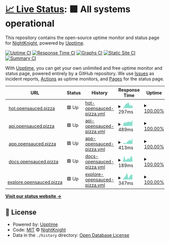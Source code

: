 # [📈 Live Status](https://Deadreyo.github.io/upptime-test): <!--live status--> **🟩 All systems operational**

This repository contains the open-source uptime monitor and status page for [NightKnight](https://www.linkedin.com/in/ahmed-mohamed-atwa/), powered by [Upptime](https://github.com/upptime/upptime).

[![Uptime CI](https://github.com/Deadreyo/upptime-test/workflows/Uptime%20CI/badge.svg)](https://github.com/Deadreyo/upptime-test/actions?query=workflow%3A%22Uptime+CI%22)
[![Response Time CI](https://github.com/Deadreyo/upptime-test/workflows/Response%20Time%20CI/badge.svg)](https://github.com/Deadreyo/upptime-test/actions?query=workflow%3A%22Response+Time+CI%22)
[![Graphs CI](https://github.com/Deadreyo/upptime-test/workflows/Graphs%20CI/badge.svg)](https://github.com/Deadreyo/upptime-test/actions?query=workflow%3A%22Graphs+CI%22)
[![Static Site CI](https://github.com/Deadreyo/upptime-test/workflows/Static%20Site%20CI/badge.svg)](https://github.com/Deadreyo/upptime-test/actions?query=workflow%3A%22Static+Site+CI%22)
[![Summary CI](https://github.com/Deadreyo/upptime-test/workflows/Summary%20CI/badge.svg)](https://github.com/Deadreyo/upptime-test/actions?query=workflow%3A%22Summary+CI%22)

With [Upptime](https://upptime.js.org), you can get your own unlimited and free uptime monitor and status page, powered entirely by a GitHub repository. We use [Issues](https://github.com/Deadreyo/upptime-test/issues) as incident reports, [Actions](https://github.com/Deadreyo/upptime-test/actions) as uptime monitors, and [Pages](https://Deadreyo.github.io/upptime-test) for the status page.

<!--start: status pages-->
<!-- This summary is generated by Upptime (https://github.com/upptime/upptime) -->
<!-- Do not edit this manually, your changes will be overwritten -->
<!-- prettier-ignore -->
| URL | Status | History | Response Time | Uptime |
| --- | ------ | ------- | ------------- | ------ |
| <img alt="" src="https://icons.duckduckgo.com/ip3/hot.opensauced.pizza.ico" height="13"> [hot.opensauced.pizza](https://hot.opensauced.pizza/) | 🟩 Up | [hot-opensauced-pizza.yml](https://github.com/Deadreyo/status.opensauced/commits/HEAD/history/hot-opensauced-pizza.yml) | <details><summary><img alt="Response time graph" src="./graphs/hot-opensauced-pizza/response-time-week.png" height="20"> 297ms</summary><br><a href="https://Deadreyo.github.io/status.opensauced/history/hot-opensauced-pizza"><img alt="Response time 466" src="https://img.shields.io/endpoint?url=https%3A%2F%2Fraw.githubusercontent.com%2FDeadreyo%2Fstatus.opensauced%2FHEAD%2Fapi%2Fhot-opensauced-pizza%2Fresponse-time.json"></a><br><a href="https://Deadreyo.github.io/status.opensauced/history/hot-opensauced-pizza"><img alt="24-hour response time 30" src="https://img.shields.io/endpoint?url=https%3A%2F%2Fraw.githubusercontent.com%2FDeadreyo%2Fstatus.opensauced%2FHEAD%2Fapi%2Fhot-opensauced-pizza%2Fresponse-time-day.json"></a><br><a href="https://Deadreyo.github.io/status.opensauced/history/hot-opensauced-pizza"><img alt="7-day response time 297" src="https://img.shields.io/endpoint?url=https%3A%2F%2Fraw.githubusercontent.com%2FDeadreyo%2Fstatus.opensauced%2FHEAD%2Fapi%2Fhot-opensauced-pizza%2Fresponse-time-week.json"></a><br><a href="https://Deadreyo.github.io/status.opensauced/history/hot-opensauced-pizza"><img alt="30-day response time 477" src="https://img.shields.io/endpoint?url=https%3A%2F%2Fraw.githubusercontent.com%2FDeadreyo%2Fstatus.opensauced%2FHEAD%2Fapi%2Fhot-opensauced-pizza%2Fresponse-time-month.json"></a><br><a href="https://Deadreyo.github.io/status.opensauced/history/hot-opensauced-pizza"><img alt="1-year response time 466" src="https://img.shields.io/endpoint?url=https%3A%2F%2Fraw.githubusercontent.com%2FDeadreyo%2Fstatus.opensauced%2FHEAD%2Fapi%2Fhot-opensauced-pizza%2Fresponse-time-year.json"></a></details> | <details><summary><a href="https://Deadreyo.github.io/status.opensauced/history/hot-opensauced-pizza">100.00%</a></summary><a href="https://Deadreyo.github.io/status.opensauced/history/hot-opensauced-pizza"><img alt="All-time uptime 100.00%" src="https://img.shields.io/endpoint?url=https%3A%2F%2Fraw.githubusercontent.com%2FDeadreyo%2Fstatus.opensauced%2FHEAD%2Fapi%2Fhot-opensauced-pizza%2Fuptime.json"></a><br><a href="https://Deadreyo.github.io/status.opensauced/history/hot-opensauced-pizza"><img alt="24-hour uptime 100.00%" src="https://img.shields.io/endpoint?url=https%3A%2F%2Fraw.githubusercontent.com%2FDeadreyo%2Fstatus.opensauced%2FHEAD%2Fapi%2Fhot-opensauced-pizza%2Fuptime-day.json"></a><br><a href="https://Deadreyo.github.io/status.opensauced/history/hot-opensauced-pizza"><img alt="7-day uptime 100.00%" src="https://img.shields.io/endpoint?url=https%3A%2F%2Fraw.githubusercontent.com%2FDeadreyo%2Fstatus.opensauced%2FHEAD%2Fapi%2Fhot-opensauced-pizza%2Fuptime-week.json"></a><br><a href="https://Deadreyo.github.io/status.opensauced/history/hot-opensauced-pizza"><img alt="30-day uptime 100.00%" src="https://img.shields.io/endpoint?url=https%3A%2F%2Fraw.githubusercontent.com%2FDeadreyo%2Fstatus.opensauced%2FHEAD%2Fapi%2Fhot-opensauced-pizza%2Fuptime-month.json"></a><br><a href="https://Deadreyo.github.io/status.opensauced/history/hot-opensauced-pizza"><img alt="1-year uptime 100.00%" src="https://img.shields.io/endpoint?url=https%3A%2F%2Fraw.githubusercontent.com%2FDeadreyo%2Fstatus.opensauced%2FHEAD%2Fapi%2Fhot-opensauced-pizza%2Fuptime-year.json"></a></details>
| <img alt="" src="https://icons.duckduckgo.com/ip3/api.opensauced.pizza.ico" height="13"> [api.opensauced.pizza](https://api.opensauced.pizza/) | 🟩 Up | [api-opensauced-pizza.yml](https://github.com/Deadreyo/status.opensauced/commits/HEAD/history/api-opensauced-pizza.yml) | <details><summary><img alt="Response time graph" src="./graphs/api-opensauced-pizza/response-time-week.png" height="20"> 489ms</summary><br><a href="https://Deadreyo.github.io/status.opensauced/history/api-opensauced-pizza"><img alt="Response time 444" src="https://img.shields.io/endpoint?url=https%3A%2F%2Fraw.githubusercontent.com%2FDeadreyo%2Fstatus.opensauced%2FHEAD%2Fapi%2Fapi-opensauced-pizza%2Fresponse-time.json"></a><br><a href="https://Deadreyo.github.io/status.opensauced/history/api-opensauced-pizza"><img alt="24-hour response time 371" src="https://img.shields.io/endpoint?url=https%3A%2F%2Fraw.githubusercontent.com%2FDeadreyo%2Fstatus.opensauced%2FHEAD%2Fapi%2Fapi-opensauced-pizza%2Fresponse-time-day.json"></a><br><a href="https://Deadreyo.github.io/status.opensauced/history/api-opensauced-pizza"><img alt="7-day response time 489" src="https://img.shields.io/endpoint?url=https%3A%2F%2Fraw.githubusercontent.com%2FDeadreyo%2Fstatus.opensauced%2FHEAD%2Fapi%2Fapi-opensauced-pizza%2Fresponse-time-week.json"></a><br><a href="https://Deadreyo.github.io/status.opensauced/history/api-opensauced-pizza"><img alt="30-day response time 437" src="https://img.shields.io/endpoint?url=https%3A%2F%2Fraw.githubusercontent.com%2FDeadreyo%2Fstatus.opensauced%2FHEAD%2Fapi%2Fapi-opensauced-pizza%2Fresponse-time-month.json"></a><br><a href="https://Deadreyo.github.io/status.opensauced/history/api-opensauced-pizza"><img alt="1-year response time 444" src="https://img.shields.io/endpoint?url=https%3A%2F%2Fraw.githubusercontent.com%2FDeadreyo%2Fstatus.opensauced%2FHEAD%2Fapi%2Fapi-opensauced-pizza%2Fresponse-time-year.json"></a></details> | <details><summary><a href="https://Deadreyo.github.io/status.opensauced/history/api-opensauced-pizza">100.00%</a></summary><a href="https://Deadreyo.github.io/status.opensauced/history/api-opensauced-pizza"><img alt="All-time uptime 100.00%" src="https://img.shields.io/endpoint?url=https%3A%2F%2Fraw.githubusercontent.com%2FDeadreyo%2Fstatus.opensauced%2FHEAD%2Fapi%2Fapi-opensauced-pizza%2Fuptime.json"></a><br><a href="https://Deadreyo.github.io/status.opensauced/history/api-opensauced-pizza"><img alt="24-hour uptime 100.00%" src="https://img.shields.io/endpoint?url=https%3A%2F%2Fraw.githubusercontent.com%2FDeadreyo%2Fstatus.opensauced%2FHEAD%2Fapi%2Fapi-opensauced-pizza%2Fuptime-day.json"></a><br><a href="https://Deadreyo.github.io/status.opensauced/history/api-opensauced-pizza"><img alt="7-day uptime 100.00%" src="https://img.shields.io/endpoint?url=https%3A%2F%2Fraw.githubusercontent.com%2FDeadreyo%2Fstatus.opensauced%2FHEAD%2Fapi%2Fapi-opensauced-pizza%2Fuptime-week.json"></a><br><a href="https://Deadreyo.github.io/status.opensauced/history/api-opensauced-pizza"><img alt="30-day uptime 100.00%" src="https://img.shields.io/endpoint?url=https%3A%2F%2Fraw.githubusercontent.com%2FDeadreyo%2Fstatus.opensauced%2FHEAD%2Fapi%2Fapi-opensauced-pizza%2Fuptime-month.json"></a><br><a href="https://Deadreyo.github.io/status.opensauced/history/api-opensauced-pizza"><img alt="1-year uptime 100.00%" src="https://img.shields.io/endpoint?url=https%3A%2F%2Fraw.githubusercontent.com%2FDeadreyo%2Fstatus.opensauced%2FHEAD%2Fapi%2Fapi-opensauced-pizza%2Fuptime-year.json"></a></details>
| <img alt="" src="https://icons.duckduckgo.com/ip3/app.opensauced.pizza.ico" height="13"> [app.opensauced.pizza](https://app.opensauced.pizza/) | 🟩 Up | [app-opensauced-pizza.yml](https://github.com/Deadreyo/status.opensauced/commits/HEAD/history/app-opensauced-pizza.yml) | <details><summary><img alt="Response time graph" src="./graphs/app-opensauced-pizza/response-time-week.png" height="20"> 413ms</summary><br><a href="https://Deadreyo.github.io/status.opensauced/history/app-opensauced-pizza"><img alt="Response time 409" src="https://img.shields.io/endpoint?url=https%3A%2F%2Fraw.githubusercontent.com%2FDeadreyo%2Fstatus.opensauced%2FHEAD%2Fapi%2Fapp-opensauced-pizza%2Fresponse-time.json"></a><br><a href="https://Deadreyo.github.io/status.opensauced/history/app-opensauced-pizza"><img alt="24-hour response time 667" src="https://img.shields.io/endpoint?url=https%3A%2F%2Fraw.githubusercontent.com%2FDeadreyo%2Fstatus.opensauced%2FHEAD%2Fapi%2Fapp-opensauced-pizza%2Fresponse-time-day.json"></a><br><a href="https://Deadreyo.github.io/status.opensauced/history/app-opensauced-pizza"><img alt="7-day response time 413" src="https://img.shields.io/endpoint?url=https%3A%2F%2Fraw.githubusercontent.com%2FDeadreyo%2Fstatus.opensauced%2FHEAD%2Fapi%2Fapp-opensauced-pizza%2Fresponse-time-week.json"></a><br><a href="https://Deadreyo.github.io/status.opensauced/history/app-opensauced-pizza"><img alt="30-day response time 320" src="https://img.shields.io/endpoint?url=https%3A%2F%2Fraw.githubusercontent.com%2FDeadreyo%2Fstatus.opensauced%2FHEAD%2Fapi%2Fapp-opensauced-pizza%2Fresponse-time-month.json"></a><br><a href="https://Deadreyo.github.io/status.opensauced/history/app-opensauced-pizza"><img alt="1-year response time 409" src="https://img.shields.io/endpoint?url=https%3A%2F%2Fraw.githubusercontent.com%2FDeadreyo%2Fstatus.opensauced%2FHEAD%2Fapi%2Fapp-opensauced-pizza%2Fresponse-time-year.json"></a></details> | <details><summary><a href="https://Deadreyo.github.io/status.opensauced/history/app-opensauced-pizza">100.00%</a></summary><a href="https://Deadreyo.github.io/status.opensauced/history/app-opensauced-pizza"><img alt="All-time uptime 100.00%" src="https://img.shields.io/endpoint?url=https%3A%2F%2Fraw.githubusercontent.com%2FDeadreyo%2Fstatus.opensauced%2FHEAD%2Fapi%2Fapp-opensauced-pizza%2Fuptime.json"></a><br><a href="https://Deadreyo.github.io/status.opensauced/history/app-opensauced-pizza"><img alt="24-hour uptime 100.00%" src="https://img.shields.io/endpoint?url=https%3A%2F%2Fraw.githubusercontent.com%2FDeadreyo%2Fstatus.opensauced%2FHEAD%2Fapi%2Fapp-opensauced-pizza%2Fuptime-day.json"></a><br><a href="https://Deadreyo.github.io/status.opensauced/history/app-opensauced-pizza"><img alt="7-day uptime 100.00%" src="https://img.shields.io/endpoint?url=https%3A%2F%2Fraw.githubusercontent.com%2FDeadreyo%2Fstatus.opensauced%2FHEAD%2Fapi%2Fapp-opensauced-pizza%2Fuptime-week.json"></a><br><a href="https://Deadreyo.github.io/status.opensauced/history/app-opensauced-pizza"><img alt="30-day uptime 100.00%" src="https://img.shields.io/endpoint?url=https%3A%2F%2Fraw.githubusercontent.com%2FDeadreyo%2Fstatus.opensauced%2FHEAD%2Fapi%2Fapp-opensauced-pizza%2Fuptime-month.json"></a><br><a href="https://Deadreyo.github.io/status.opensauced/history/app-opensauced-pizza"><img alt="1-year uptime 100.00%" src="https://img.shields.io/endpoint?url=https%3A%2F%2Fraw.githubusercontent.com%2FDeadreyo%2Fstatus.opensauced%2FHEAD%2Fapi%2Fapp-opensauced-pizza%2Fuptime-year.json"></a></details>
| <img alt="" src="https://icons.duckduckgo.com/ip3/docs.opensauced.pizza.ico" height="13"> [docs.opensauced.pizza](https://docs.opensauced.pizza/) | 🟩 Up | [docs-opensauced-pizza.yml](https://github.com/Deadreyo/status.opensauced/commits/HEAD/history/docs-opensauced-pizza.yml) | <details><summary><img alt="Response time graph" src="./graphs/docs-opensauced-pizza/response-time-week.png" height="20"> 189ms</summary><br><a href="https://Deadreyo.github.io/status.opensauced/history/docs-opensauced-pizza"><img alt="Response time 422" src="https://img.shields.io/endpoint?url=https%3A%2F%2Fraw.githubusercontent.com%2FDeadreyo%2Fstatus.opensauced%2FHEAD%2Fapi%2Fdocs-opensauced-pizza%2Fresponse-time.json"></a><br><a href="https://Deadreyo.github.io/status.opensauced/history/docs-opensauced-pizza"><img alt="24-hour response time 22" src="https://img.shields.io/endpoint?url=https%3A%2F%2Fraw.githubusercontent.com%2FDeadreyo%2Fstatus.opensauced%2FHEAD%2Fapi%2Fdocs-opensauced-pizza%2Fresponse-time-day.json"></a><br><a href="https://Deadreyo.github.io/status.opensauced/history/docs-opensauced-pizza"><img alt="7-day response time 189" src="https://img.shields.io/endpoint?url=https%3A%2F%2Fraw.githubusercontent.com%2FDeadreyo%2Fstatus.opensauced%2FHEAD%2Fapi%2Fdocs-opensauced-pizza%2Fresponse-time-week.json"></a><br><a href="https://Deadreyo.github.io/status.opensauced/history/docs-opensauced-pizza"><img alt="30-day response time 260" src="https://img.shields.io/endpoint?url=https%3A%2F%2Fraw.githubusercontent.com%2FDeadreyo%2Fstatus.opensauced%2FHEAD%2Fapi%2Fdocs-opensauced-pizza%2Fresponse-time-month.json"></a><br><a href="https://Deadreyo.github.io/status.opensauced/history/docs-opensauced-pizza"><img alt="1-year response time 422" src="https://img.shields.io/endpoint?url=https%3A%2F%2Fraw.githubusercontent.com%2FDeadreyo%2Fstatus.opensauced%2FHEAD%2Fapi%2Fdocs-opensauced-pizza%2Fresponse-time-year.json"></a></details> | <details><summary><a href="https://Deadreyo.github.io/status.opensauced/history/docs-opensauced-pizza">100.00%</a></summary><a href="https://Deadreyo.github.io/status.opensauced/history/docs-opensauced-pizza"><img alt="All-time uptime 100.00%" src="https://img.shields.io/endpoint?url=https%3A%2F%2Fraw.githubusercontent.com%2FDeadreyo%2Fstatus.opensauced%2FHEAD%2Fapi%2Fdocs-opensauced-pizza%2Fuptime.json"></a><br><a href="https://Deadreyo.github.io/status.opensauced/history/docs-opensauced-pizza"><img alt="24-hour uptime 100.00%" src="https://img.shields.io/endpoint?url=https%3A%2F%2Fraw.githubusercontent.com%2FDeadreyo%2Fstatus.opensauced%2FHEAD%2Fapi%2Fdocs-opensauced-pizza%2Fuptime-day.json"></a><br><a href="https://Deadreyo.github.io/status.opensauced/history/docs-opensauced-pizza"><img alt="7-day uptime 100.00%" src="https://img.shields.io/endpoint?url=https%3A%2F%2Fraw.githubusercontent.com%2FDeadreyo%2Fstatus.opensauced%2FHEAD%2Fapi%2Fdocs-opensauced-pizza%2Fuptime-week.json"></a><br><a href="https://Deadreyo.github.io/status.opensauced/history/docs-opensauced-pizza"><img alt="30-day uptime 100.00%" src="https://img.shields.io/endpoint?url=https%3A%2F%2Fraw.githubusercontent.com%2FDeadreyo%2Fstatus.opensauced%2FHEAD%2Fapi%2Fdocs-opensauced-pizza%2Fuptime-month.json"></a><br><a href="https://Deadreyo.github.io/status.opensauced/history/docs-opensauced-pizza"><img alt="1-year uptime 100.00%" src="https://img.shields.io/endpoint?url=https%3A%2F%2Fraw.githubusercontent.com%2FDeadreyo%2Fstatus.opensauced%2FHEAD%2Fapi%2Fdocs-opensauced-pizza%2Fuptime-year.json"></a></details>
| <img alt="" src="https://icons.duckduckgo.com/ip3/explore.opensauced.pizza.ico" height="13"> [explore.opensauced.pizza](https://explore.opensauced.pizza/) | 🟩 Up | [explore-opensauced-pizza.yml](https://github.com/Deadreyo/status.opensauced/commits/HEAD/history/explore-opensauced-pizza.yml) | <details><summary><img alt="Response time graph" src="./graphs/explore-opensauced-pizza/response-time-week.png" height="20"> 347ms</summary><br><a href="https://Deadreyo.github.io/status.opensauced/history/explore-opensauced-pizza"><img alt="Response time 363" src="https://img.shields.io/endpoint?url=https%3A%2F%2Fraw.githubusercontent.com%2FDeadreyo%2Fstatus.opensauced%2FHEAD%2Fapi%2Fexplore-opensauced-pizza%2Fresponse-time.json"></a><br><a href="https://Deadreyo.github.io/status.opensauced/history/explore-opensauced-pizza"><img alt="24-hour response time 811" src="https://img.shields.io/endpoint?url=https%3A%2F%2Fraw.githubusercontent.com%2FDeadreyo%2Fstatus.opensauced%2FHEAD%2Fapi%2Fexplore-opensauced-pizza%2Fresponse-time-day.json"></a><br><a href="https://Deadreyo.github.io/status.opensauced/history/explore-opensauced-pizza"><img alt="7-day response time 347" src="https://img.shields.io/endpoint?url=https%3A%2F%2Fraw.githubusercontent.com%2FDeadreyo%2Fstatus.opensauced%2FHEAD%2Fapi%2Fexplore-opensauced-pizza%2Fresponse-time-week.json"></a><br><a href="https://Deadreyo.github.io/status.opensauced/history/explore-opensauced-pizza"><img alt="30-day response time 314" src="https://img.shields.io/endpoint?url=https%3A%2F%2Fraw.githubusercontent.com%2FDeadreyo%2Fstatus.opensauced%2FHEAD%2Fapi%2Fexplore-opensauced-pizza%2Fresponse-time-month.json"></a><br><a href="https://Deadreyo.github.io/status.opensauced/history/explore-opensauced-pizza"><img alt="1-year response time 363" src="https://img.shields.io/endpoint?url=https%3A%2F%2Fraw.githubusercontent.com%2FDeadreyo%2Fstatus.opensauced%2FHEAD%2Fapi%2Fexplore-opensauced-pizza%2Fresponse-time-year.json"></a></details> | <details><summary><a href="https://Deadreyo.github.io/status.opensauced/history/explore-opensauced-pizza">100.00%</a></summary><a href="https://Deadreyo.github.io/status.opensauced/history/explore-opensauced-pizza"><img alt="All-time uptime 100.00%" src="https://img.shields.io/endpoint?url=https%3A%2F%2Fraw.githubusercontent.com%2FDeadreyo%2Fstatus.opensauced%2FHEAD%2Fapi%2Fexplore-opensauced-pizza%2Fuptime.json"></a><br><a href="https://Deadreyo.github.io/status.opensauced/history/explore-opensauced-pizza"><img alt="24-hour uptime 100.00%" src="https://img.shields.io/endpoint?url=https%3A%2F%2Fraw.githubusercontent.com%2FDeadreyo%2Fstatus.opensauced%2FHEAD%2Fapi%2Fexplore-opensauced-pizza%2Fuptime-day.json"></a><br><a href="https://Deadreyo.github.io/status.opensauced/history/explore-opensauced-pizza"><img alt="7-day uptime 100.00%" src="https://img.shields.io/endpoint?url=https%3A%2F%2Fraw.githubusercontent.com%2FDeadreyo%2Fstatus.opensauced%2FHEAD%2Fapi%2Fexplore-opensauced-pizza%2Fuptime-week.json"></a><br><a href="https://Deadreyo.github.io/status.opensauced/history/explore-opensauced-pizza"><img alt="30-day uptime 100.00%" src="https://img.shields.io/endpoint?url=https%3A%2F%2Fraw.githubusercontent.com%2FDeadreyo%2Fstatus.opensauced%2FHEAD%2Fapi%2Fexplore-opensauced-pizza%2Fuptime-month.json"></a><br><a href="https://Deadreyo.github.io/status.opensauced/history/explore-opensauced-pizza"><img alt="1-year uptime 100.00%" src="https://img.shields.io/endpoint?url=https%3A%2F%2Fraw.githubusercontent.com%2FDeadreyo%2Fstatus.opensauced%2FHEAD%2Fapi%2Fexplore-opensauced-pizza%2Fuptime-year.json"></a></details>

<!--end: status pages-->

[**Visit our status website →**](https://Deadreyo.github.io/upptime-test)

## 📄 License

- Powered by: [Upptime](https://github.com/upptime/upptime)
- Code: [MIT](./LICENSE) © [NightKnight](https://www.linkedin.com/in/ahmed-mohamed-atwa/)
- Data in the `./history` directory: [Open Database License](https://opendatacommons.org/licenses/odbl/1-0/)
